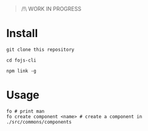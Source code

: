 > /!\ WORK IN PROGRESS

# Install
```shell
git clone this repository

cd fojs-cli

npm link -g
```

# Usage
```shell
fo # print man
fo create component <name> # create a component in ./src/commons/components
```
